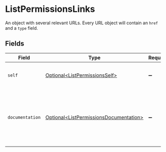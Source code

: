 # ListPermissionsLinks

An object with several relevant URLs. Every URL object will contain an `href` and a `type` field.


## Fields

| Field                                                                                              | Type                                                                                               | Required                                                                                           | Description                                                                                        |
| -------------------------------------------------------------------------------------------------- | -------------------------------------------------------------------------------------------------- | -------------------------------------------------------------------------------------------------- | -------------------------------------------------------------------------------------------------- |
| `self`                                                                                             | [Optional\<ListPermissionsSelf>](../../models/operations/ListPermissionsSelf.md)                   | :heavy_minus_sign:                                                                                 | The URL to the current set of items.                                                               |
| `documentation`                                                                                    | [Optional\<ListPermissionsDocumentation>](../../models/operations/ListPermissionsDocumentation.md) | :heavy_minus_sign:                                                                                 | In v2 endpoints, URLs are commonly represented as objects with an `href` and `type` field.         |